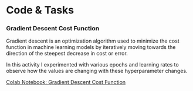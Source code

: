 # Code & Tasks


### Gradient Descent Cost Function

Gradient descent is an optimization algorithm used to minimize the cost function in machine learning models by iteratively moving towards the direction of the steepest decrease in cost or error.

In this activity I experimented with various epochs and learning rates to observe how the values are changing with these hyperparameter changes.

<a href="https://github.com/hpieris-essex/hpieris-essex.github.io/blob/ml-module/docs/unit-8/Gradient_Descent_Cost_Function.ipynb" target="_blank">Colab Notebook: Gradient Descent Cost Function</a>
<br/>